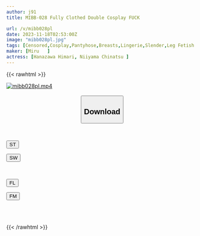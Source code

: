 ```yaml
---
author: j91
title: MIBB-028 Fully Clothed Double Cosplay FUCK

url: /v/mibb028pl
date: 2023-11-18T02:53:00Z
image: "mibb028pl.jpg"
tags: [Censored,Cosplay,Pantyhose,Breasts,Lingerie,Slender,Leg Fetish	 ]
maker: [Miru   ]
actress: [Hanazawa Himari, Niiyama Chinatsu ]
---
```



{{< rawhtml >}}

<div class="video" data-videoid="paQZqjDkJACzGA">
    <a href="javascript:;">
        <img src="/v/mibb028pl/mibb028pl.jpg" width="WIDTH" height="HEIGHT" alt="mibb028pl.mp4" loading="lazy">
    </a>
</div>

<script type="text/javascript" src="https://j91.asia/asset/on-demand-st.js"></script>

<br>
  <link rel="stylesheet" href="https://j91.asia/asset/bs5.css">
  
  <center>
  <button class="btn btn-primary" type="button" data-bs-toggle="collapse" data-bs-target=".multi-collapse" aria-expanded="false" aria-controls="multiCollapseExample1 multiCollapseExample2"><h2>Download</h2></button></center>
</p>
<div class="row">
  <div class="col">
    <div class="collapse multi-collapse" id="multiCollapseExample1">
      <div class="card card-body">
	      	      <br>
<div class="buttons">  
<p><a href="https://streamtape.to/v/paQZqjDkJACzGA" target="_blank"><button class="btn-hover color-3"><i class="fa fa-download"></i> ST</button></a></p>
<p><a href="https://sfastwish.com/wrvz8k43ywg5" target="_blank"><button class="btn-hover color-2"><i class="fa fa-download"></i> SW</button></a></p></div>
    </div>
  </div>
</div>
  <div class="col">
    <div class="collapse multi-collapse" id="multiCollapseExample2">
      <div class="card card-body">
	      <br>
<div class="buttons">
<p><a href="https://filelions.online/f/ym8xv284jhig" target="_blank"><button class="btn-hover color-9"><i class="fa fa-download"></i> FL</button></a></p>
<p><a href="javascript:;" target="_blank"><button class="btn-hover color-8"><i class="fa fa-download"></i> FM</button></a></p></div>
<br><br>
      </div>
    </div>
  </div>
</div>

{{< /rawhtml >}}
